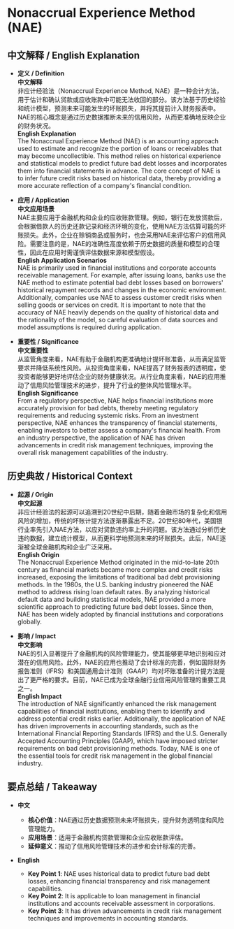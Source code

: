 # Nonaccrual Experience Method (NAE)

## 中文解释 / English Explanation

* **定义 / Definition**  
  **中文解释**  
  非应计经验法（Nonaccrual Experience Method, NAE）是一种会计方法，用于估计和确认贷款或应收账款中可能无法收回的部分。该方法基于历史经验和统计模型，预测未来可能发生的坏账损失，并将其提前计入财务报表中。NAE的核心概念是通过历史数据推断未来的信用风险，从而更准确地反映企业的财务状况。  
  **English Explanation**  
  The Nonaccrual Experience Method (NAE) is an accounting approach used to estimate and recognize the portion of loans or receivables that may become uncollectible. This method relies on historical experience and statistical models to predict future bad debt losses and incorporates them into financial statements in advance. The core concept of NAE is to infer future credit risks based on historical data, thereby providing a more accurate reflection of a company's financial condition.

* **应用 / Application**  
  **中文应用场景**  
  NAE主要应用于金融机构和企业的应收账款管理。例如，银行在发放贷款后，会根据借款人的历史还款记录和经济环境的变化，使用NAE方法估算可能的坏账损失。此外，企业在赊销商品或服务时，也会采用NAE来评估客户的信用风险。需要注意的是，NAE的准确性高度依赖于历史数据的质量和模型的合理性，因此在应用时需谨慎评估数据来源和模型假设。  
  **English Application Scenarios**  
  NAE is primarily used in financial institutions and corporate accounts receivable management. For example, after issuing loans, banks use the NAE method to estimate potential bad debt losses based on borrowers' historical repayment records and changes in the economic environment. Additionally, companies use NAE to assess customer credit risks when selling goods or services on credit. It is important to note that the accuracy of NAE heavily depends on the quality of historical data and the rationality of the model, so careful evaluation of data sources and model assumptions is required during application.

* **重要性 / Significance**  
  **中文重要性**  
  从监管角度来看，NAE有助于金融机构更准确地计提坏账准备，从而满足监管要求并降低系统性风险。从投资角度来看，NAE提高了财务报表的透明度，使投资者能够更好地评估企业的财务健康状况。从行业角度来看，NAE的应用推动了信用风险管理技术的进步，提升了行业的整体风险管理水平。  
  **English Significance**  
  From a regulatory perspective, NAE helps financial institutions more accurately provision for bad debts, thereby meeting regulatory requirements and reducing systemic risks. From an investment perspective, NAE enhances the transparency of financial statements, enabling investors to better assess a company's financial health. From an industry perspective, the application of NAE has driven advancements in credit risk management techniques, improving the overall risk management capabilities of the industry.

## 历史典故 / Historical Context

* **起源 / Origin**  
  **中文起源**  
  非应计经验法的起源可以追溯到20世纪中后期，随着金融市场的复杂化和信用风险的增加，传统的坏账计提方法逐渐暴露出不足。20世纪80年代，美国银行业率先引入NAE方法，以应对贷款违约率上升的问题。该方法通过分析历史违约数据，建立统计模型，从而更科学地预测未来的坏账损失。此后，NAE逐渐被全球金融机构和企业广泛采用。  
  **English Origin**  
  The Nonaccrual Experience Method originated in the mid-to-late 20th century as financial markets became more complex and credit risks increased, exposing the limitations of traditional bad debt provisioning methods. In the 1980s, the U.S. banking industry pioneered the NAE method to address rising loan default rates. By analyzing historical default data and building statistical models, NAE provided a more scientific approach to predicting future bad debt losses. Since then, NAE has been widely adopted by financial institutions and corporations globally.

* **影响 / Impact**  
  **中文影响**  
  NAE的引入显著提升了金融机构的风险管理能力，使其能够更早地识别和应对潜在的信用风险。此外，NAE的应用也推动了会计标准的完善，例如国际财务报告准则（IFRS）和美国通用会计准则（GAAP）均对坏账准备的计提方法提出了更严格的要求。目前，NAE已成为全球金融行业信用风险管理的重要工具之一。  
  **English Impact**  
  The introduction of NAE significantly enhanced the risk management capabilities of financial institutions, enabling them to identify and address potential credit risks earlier. Additionally, the application of NAE has driven improvements in accounting standards, such as the International Financial Reporting Standards (IFRS) and the U.S. Generally Accepted Accounting Principles (GAAP), which have imposed stricter requirements on bad debt provisioning methods. Today, NAE is one of the essential tools for credit risk management in the global financial industry.

## 要点总结 / Takeaway

* **中文**  
  - **核心价值**：NAE通过历史数据预测未来坏账损失，提升财务透明度和风险管理能力。  
  - **应用场景**：适用于金融机构贷款管理和企业应收账款评估。  
  - **延伸意义**：推动了信用风险管理技术的进步和会计标准的完善。  

* **English**  
  - **Key Point 1**: NAE uses historical data to predict future bad debt losses, enhancing financial transparency and risk management capabilities.  
  - **Key Point 2**: It is applicable to loan management in financial institutions and accounts receivable assessment in corporations.  
  - **Key Point 3**: It has driven advancements in credit risk management techniques and improvements in accounting standards.
